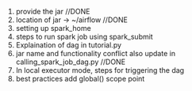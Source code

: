 1. provide the jar //DONE
5. location of jar -> ~/airflow  //DONE
2. setting up spark_home
3. steps to run spark job using spark_submit
4. Explaination of dag in tutorial.py
5. jar name and functionality conflict also update in calling_spark_job_dag.py //DONE
6. In local executor mode, steps for triggering the dag 
7. best practices add global() scope point 

